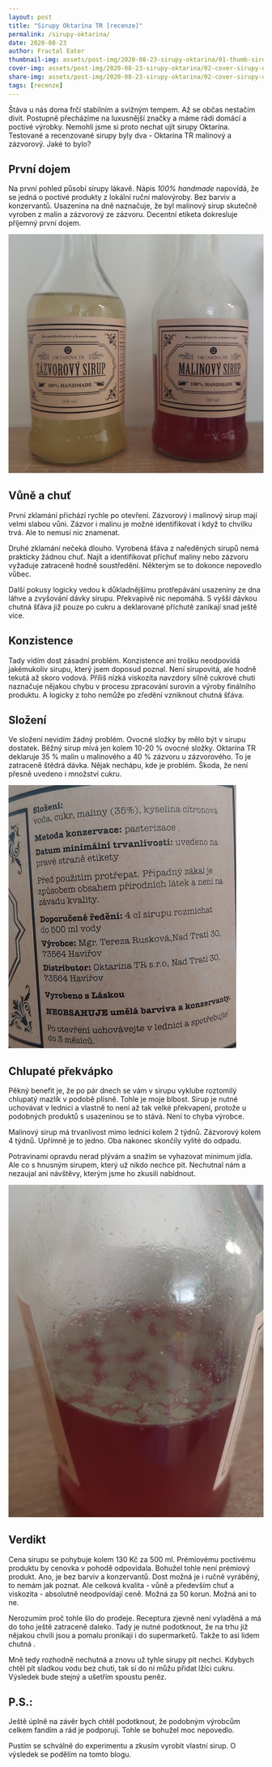 ```yaml
---
layout: post
title: "Sirupy Oktarína TR [recenze]"
permalink: /sirupy-oktarina/
date: 2020-08-23
author: Fractal Eater
thumbnail-img: assets/post-img/2020-08-23-sirupy-oktarina/01-thumb-sirupy-oktarina.jpg
cover-img: assets/post-img/2020-08-23-sirupy-oktarina/02-cover-sirupy-oktarina.jpg
share-img: assets/post-img/2020-08-23-sirupy-oktarina/02-cover-sirupy-oktarina.jpg
tags: [recenze]
---
```


Štáva u nás doma frčí stabilním a svižným tempem. Až se občas nestačím divit. Postupně přecházíme na luxusnější značky a máme rádi domácí a poctivé výrobky. Nemohli jsme si proto nechat ujít sirupy Oktarína. Testované a recenzované sirupy byly dva - Oktarína TR malinový a zázvorový. Jaké to bylo? 

## První dojem

Na první pohled působí sirupy lákavě. Nápis *100% handmade* napovídá, že se jedná o poctivé produkty z lokální ruční malovýroby. Bez barviv a konzervantů. Usazenina na dně naznačuje, že byl malinový sirup skutečně vyroben z malin a zázvorový ze zázvoru. Decentní etiketa dokresluje příjemný první dojem.

![Sirupy Oktarina](../assets/post-img/2020-08-23-sirupy-oktarina/sirupy-oktarina.jpg "Sirupy Oktarina")

## Vůně a chuť

První zklamání přichází rychle po otevření. Zázvorový i malinový sirup mají velmi slabou vůni. Zázvor i malinu je možné identifikovat i když to chvilku trvá. Ale to nemusí nic znamenat.

Druhé zklamání nečeká dlouho. Vyrobená šťáva z naředěných sirupů nemá prakticky žádnou chuť. Najít a identifikovat příchuť maliny nebo zázvoru vyžaduje zatraceně hodně soustředění. Některým se to dokonce nepovedlo vůbec.

Další pokusy logicky vedou k důkladnějšímu protřepávání usazeniny ze dna láhve a zvyšování dávky sirupu. Překvapivě nic nepomáhá. S vyšší dávkou chutná šťáva již pouze po cukru a deklarované příchutě zanikají snad ještě více.

## Konzistence

Tady vidím dost zásadní problém. Konzistence ani trošku neodpovídá jakémukoliv sirupu, který jsem doposud poznal. Není sirupovitá, ale hodně tekutá až skoro vodová. Příliš nízká viskozita navzdory silně cukrové chuti naznačuje nějakou chybu v procesu zpracování surovin a výroby finálního produktu. A logicky z toho nemůže po zředění vzniknout chutná šťáva.

## Složení

Ve složení nevidím žádný problém. Ovocné složky by mělo být v sirupu dostatek. Běžný sirup mívá jen kolem 10-20 % ovocné složky. Oktarína TR deklaruje 35 % malin u malinového a 40 % zázvoru u zázvorového. To je zatraceně štědrá dávka. Nějak nechápu, kde je problém. Škoda, že není přesně uvedeno i množství cukru.

![Složení sirupu](../assets/post-img/2020-08-23-sirupy-oktarina/slozeni-malina.jpg "Složení sirupu")

## Chlupaté překvápko

Pěkný benefit je, že po pár dnech se vám v sirupu vyklube roztomilý chlupatý mazlík v podobě plísně. Tohle je moje blbost. Sirup je nutné uchovávat v lednici a vlastně to není až tak velké překvapení, protože u podobných produktů s usazeninou se to stává. Není to chyba výrobce.

Malinový sirup má trvanlivost mimo lednici kolem 2 týdnů. Zázvorový kolem 4 týdnů. Upřímně je to jedno. Oba nakonec skončily vylité do odpadu.

Potravinami opravdu nerad plývám a snažím se vyhazovat minimum jídla. Ale co s hnusným sirupem, který už nikdo nechce pít. Nechutnal nám a nezaujal ani návštěvy, kterým jsme ho zkusili nabídnout.

![Plíseň na sirupu](../assets/post-img/2020-08-23-sirupy-oktarina/plisen.jpg "Plíseň na sirupu")

## Verdikt

Cena sirupu se pohybuje kolem 130 Kč za 500 ml. Prémiovému poctivému produktu by cenovka v pohodě odpovídala. Bohužel tohle není prémiový produkt. Ano, je bez barviv a konzervantů. Dost možná je i ručně vyráběný, to nemám jak poznat. Ale celková kvalita - vůně a především chuť a viskozita - absolutně neodpovídají ceně. Možná za 50 korun. Možná ani to ne.

Nerozumím proč tohle šlo do prodeje. Receptura zjevně není vyladěná a má do toho ještě zatraceně daleko. Tady je nutné podotknout, že na trhu již nějakou chvíli jsou a pomalu pronikají i do supermarketů. Takže to asi lidem chutná .

Mně tedy rozhodně nechutná a znovu už tyhle sirupy pít nechci. Kdybych chtěl pít sladkou vodu bez chuti, tak si do ní můžu přidat lžíci cukru. Výsledek bude stejný a ušetřím spoustu peněz.

## P.S.:

Ještě úplně na závěr bych chtěl podotknout, že podobným výrobcům celkem fandím a rád je podporuji. Tohle se bohužel moc nepovedlo.

Pustím se schválně do experimentu a zkusím vyrobit vlastní sirup. O výsledek se podělím na tomto blogu.
